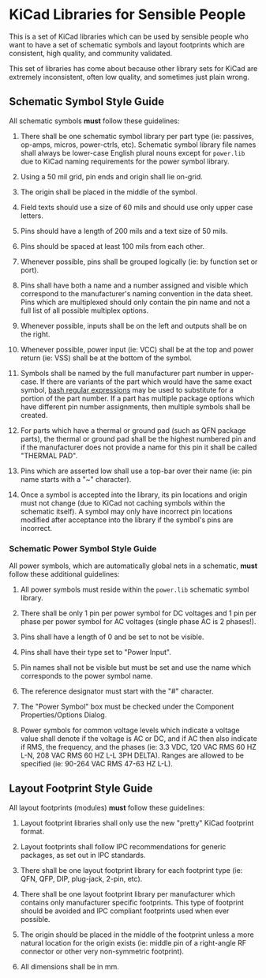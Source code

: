 KiCad Libraries for Sensible People
===================================

This is a set of KiCad libraries which can be used by sensible people who want
to have a set of schematic symbols and layout footprints which are consistent,
high quality, and community validated.

This set of libraries has come about because other library sets for KiCad are
extremely inconsistent, often low quality, and sometimes just plain wrong.


## Schematic Symbol Style Guide

All schematic symbols **must** follow these guidelines:

1. There shall be one schematic symbol library per part type (ie: passives,
op-amps, micros, power-ctrls, etc).  Schematic symbol library file names shall
always be lower-case English plural nouns except for `power.lib` due to KiCad
naming requirements for the power symbol library.

2. Using a 50 mil grid, pin ends and origin shall lie on-grid.

3. The origin shall be placed in the middle of the symbol.

4. Field texts should use a size of 60 mils and should use only upper case
letters.

5. Pins should have a length of 200 mils and a text size of 50 mils.

6. Pins should be spaced at least 100 mils from each other.

7. Whenever possible, pins shall be grouped logically (ie: by function set or
port).

8. Pins shall have both a name and a number assigned and visible which
correspond to the manufacturer's naming convention in the data sheet.  Pins
which are multiplexed should only contain the pin name and not a full list of
all possible multiplex options.

9. Whenever possible, inputs shall be on the left and outputs shall be on the
right.

10. Whenever possible, power input (ie: VCC) shall be at the top and power return
(ie: VSS) shall be at the bottom of the symbol.

11. Symbols shall be named by the full manufacturer part number in upper-case.
If there are variants of the part which would have the same exact symbol, [bash
regular expressions][bash regex] may be used to substitute for a portion of the
part number.  If a part has multiple package options which have different pin
number assignments, then multiple symbols shall be created.

12. For parts which have a thermal or ground pad (such as QFN package parts),
the thermal or ground pad shall be the highest numbered pin and if the
manufacturer does not provide a name for this pin it shall be called "THERMAL
PAD".

13. Pins which are asserted low shall use a top-bar over their name (ie: pin
name starts with a "~" character).

14. Once a symbol is accepted into the library, its pin locations and origin
must not change (due to KiCad not caching symbols within the schematic itself).
A symbol may only have incorrect pin locations modified after acceptance into
the library if the symbol's pins are incorrect.

[bash regex]:http://www.tldp.org/LDP/abs/html/x17129.html


### Schematic Power Symbol Style Guide

All power symbols, which are automatically global nets in a schematic, **must**
follow these additional guidelines:

1. All power symbols must reside within the `power.lib` schematic symbol
library.

2. There shall be only 1 pin per power symbol for DC voltages and 1 pin per
phase per power symbol for AC voltages (single phase AC is 2 phases!).

3. Pins shall have a length of 0 and be set to not be visible.

4. Pins shall have their type set to "Power Input".

5. Pin names shall not be visible but must be set and use the name which
corresponds to the power symbol name.

6. The reference designator must start with the "#" character.

7. The "Power Symbol" box must be checked under the Component Properties/Options
Dialog.

8. Power symbols for common voltage levels which indicate a voltage value shall
denote if the voltage is AC or DC, and if AC then also indicate if RMS, the
frequency, and the phases (ie: 3.3 VDC, 120 VAC RMS 60 HZ L-N, 208 VAC RMS 60 HZ
L-L 3PH DELTA).  Ranges are allowed to be specified (ie: 90-264 VAC RMS 47-63 HZ
L-L).


## Layout Footprint Style Guide

All layout footprints (modules) **must** follow these guidelines:

1. Layout footprint libraries shall only use the new "pretty" KiCad footprint
format.

2. Layout footprints shall follow IPC recommendations for generic packages, as
set out in IPC standards.

3. There shall be one layout footprint library for each footprint type (ie: QFN,
QFP, DIP, plug-jack, 2-pin, etc).

4. There shall be one layout footprint library per manufacturer which contains
only manufacturer specific footprints.  This type of footprint should be avoided
and IPC compliant footprints used when ever possible.

5. The origin should be placed in the middle of the footprint unless a more
natural location for the origin exists (ie: middle pin of a right-angle RF
connector or other very non-symmetric footprint).

6. All dimensions shall be in mm.

